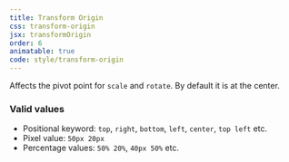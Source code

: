 ```yaml
---
title: Transform Origin
css: transform-origin
jsx: transformOrigin
order: 6
animatable: true
code: style/transform-origin
---
```


Affects the pivot point for `scale` and `rotate`. By default it is at the center.

### Valid values

- Positional keyword: `top`, `right`, `bottom`, `left`, `center`, `top left` etc.
- Pixel value: `50px 20px`
- Percentage values: `50% 20%`, `40px 50%` etc.
